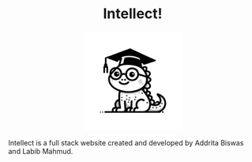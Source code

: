 <div align="center">
  <h1>Intellect!</h1>
</div>

<div align="center">
    <img width="200" src="lizard.png" alt="Logo">
</div>

Intellect is a full stack website created and developed by Addrita Biswas and Labib Mahmud.
